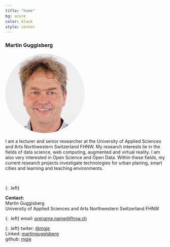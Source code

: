 ```yaml
---
title: "home"
bg: azure
color: black
style: center
---
```

### Martin Guggisberg
<img src="img/mgje.jpeg" style="border-radius: 256px !important; max-height: 250px;"/>

I am a lecturer and senior researcher at the University of Applied Sciences and Arts Northwestern Switzerland FHNW. My research interests lie in the fields of data science, web computing, augmented and virtual reality.
I am also very interested in Open Science and Open Data. Within these fields, my current research projects investigate technologies for urban planing, smart cities and learning and teaching environments. 


<br/>

{: .left}

**Contact:**<br/>
Martin Guggisberg<br/>
University of Applied Sciences and Arts Northwestern Switzerland FHNW

{: .left}
email: prename.name@fhnw.ch<br/>

{: .left}
<i class="fa fa-twitter" aria-hidden="true"></i>
twiter: [@mgje](https://twitter.com/mgje)<br>
Linked<i class="fa fa-linkedin" aria-hidden="true"></i>: [martinguggisberg](https://www.linkedin.com/in/martinguggisberg)<br>
<i class="fa fa-github" aria-hidden="true"></i>
github: [mgje](https://github.com/mgje)
